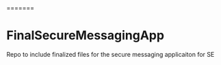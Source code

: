 
=======
# FinalSecureMessagingApp
Repo to include finalized files for the secure messaging applicaiton for SE
